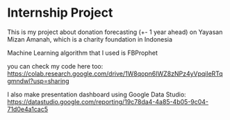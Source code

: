 # Internship Project
This is my project about donation forecasting (+- 1 year ahead) on Yayasan Mizan Amanah, which is a charity foundation in Indonesia

Machine Learning algorithm that I used is FBProphet

you can check my code here too: https://colab.research.google.com/drive/1W8qopn6IWZ8zNPz4yVpqileRTqgmndwl?usp=sharing

I also make presentation dashboard using Google Data Studio: https://datastudio.google.com/reporting/19c78da4-4a85-4b05-9c04-71d0e4a1cac5
